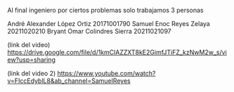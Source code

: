 Al final ingeniero por ciertos problemas solo trabajamos 3 personas 


André Alexander López Ortiz 20171001790
Samuel Enoc Reyes Zelaya 20211020210
Bryant Omar Colindres Sierra 20211021097


(link del video)
https://drive.google.com/file/d/1kmClAZZXT8kE2GimfJTiFZ_kzNwM2w_s/view?usp=sharing

(link del video 2)
https://www.youtube.com/watch?v=FIccEdyblL8&ab_channel=SamuelReyes

